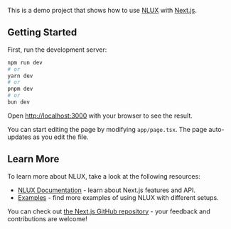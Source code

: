 This is a demo project that shows how to use [NLUX](https://docs.nlkit.com/nlux) with [Next.js](https://nextjs.org/).

## Getting Started

First, run the development server:

```bash
npm run dev
# or
yarn dev
# or
pnpm dev
# or
bun dev
```

Open [http://localhost:3000](http://localhost:3000) with your browser to see the result.

You can start editing the page by modifying `app/page.tsx`. The page auto-updates as you edit the file.

## Learn More

To learn more about NLUX, take a look at the following resources:

- [NLUX Documentation](https://docs.nlkit.com/nlux) - learn about Next.js features and API.
- [Examples](https://docs.nlkit.com/examples) - find more examples of using NLUX with different setups.

You can check out [the Next.js GitHub repository](https://github.com/nlkitai/nlux/) - your feedback and contributions are welcome!
